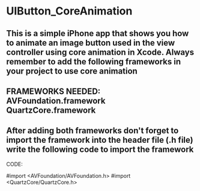 UIButton_CoreAnimation
======================

This is a simple iPhone app that shows you how to animate an image button used in the 
view controller using core animation in Xcode.
Always remember to add the following frameworks in your project to use core animation
--------------------------------------------------
FRAMEWORKS NEEDED:
AVFoundation.framework
QuartzCore.framework
--------------------------------------------------
After adding both frameworks don't forget to import the framework into the header file (.h file) write the
following code to import the framework
------------------------------------------------
CODE: 

#import <AVFoundation/AVFoundation.h>
#import <QuartzCore/QuartzCore.h>
